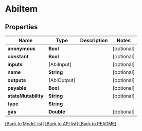 # AbiItem

## Properties
Name | Type | Description | Notes
------------ | ------------- | ------------- | -------------
**anonymous** | **Bool** |  | [optional] 
**constant** | **Bool** |  | [optional] 
**inputs** | [AbiInput] |  | [optional] 
**name** | **String** |  | [optional] 
**outputs** | [AbiOutput] |  | [optional] 
**payable** | **Bool** |  | [optional] 
**stateMutability** | **String** |  | [optional] 
**type** | **String** |  | 
**gas** | **Double** |  | [optional] 

[[Back to Model list]](../README.md#documentation-for-models) [[Back to API list]](../README.md#documentation-for-api-endpoints) [[Back to README]](../README.md)


